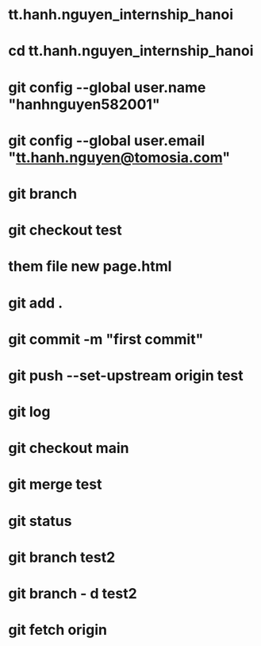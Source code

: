 # tt.hanh.nguyen_internship_hanoi
# cd tt.hanh.nguyen_internship_hanoi
# git config --global user.name "hanhnguyen582001"
# git config --global user.email "tt.hanh.nguyen@tomosia.com"
# git branch
# git checkout test
# them file new page.html
# git add .
# git commit -m "first commit"
# git push --set-upstream origin test
# git log
# git checkout main
# git merge test
# git status
# git branch test2
# git branch - d test2
# git fetch origin